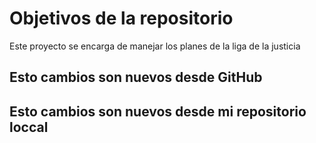 # Objetivos de la repositorio

Este proyecto se encarga de manejar los planes de la liga de la justicia


## Esto cambios son nuevos desde GitHub
## Esto cambios son nuevos desde mi repositorio loccal